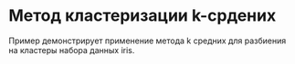 # Метод кластеризации k-срдених

Пример демонстрирует применение метода k  средних для разбиения 
на кластеры набора данных iris.
